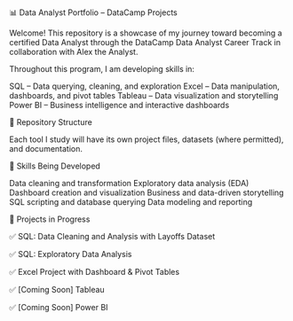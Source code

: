 📊 Data Analyst Portfolio – DataCamp Projects

Welcome! This repository is a showcase of my journey toward becoming a certified Data Analyst through the DataCamp Data Analyst Career Track in collaboration with Alex the Analyst.

Throughout this program, I am developing skills in:

SQL – Data querying, cleaning, and exploration
Excel – Data manipulation, dashboards, and pivot tables
Tableau – Data visualization and storytelling
Power BI – Business intelligence and interactive dashboards

📂 Repository Structure

Each tool I study will have its own project files, datasets (where permitted), and documentation.


🧠 Skills Being Developed

Data cleaning and transformation
Exploratory data analysis (EDA)
Dashboard creation and visualization
Business and data-driven storytelling
SQL scripting and database querying
Data modeling and reporting

📌 Projects in Progress

✅ SQL: Data Cleaning and Analysis with Layoffs Dataset

✅ SQL: Exploratory Data Analysis

✅ Excel Project with Dashboard & Pivot Tables

✅ [Coming Soon] Tableau

✅ [Coming Soon] Power BI


